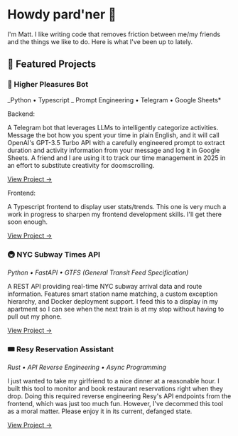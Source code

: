 # Howdy pard'ner 🤠

I'm Matt. I like writing code that removes friction between me/my friends and the things we like to do. Here is what I've been up to lately.

## 🌟 Featured Projects

### 🤖 Higher Pleasures Bot

_Python • Typescript _ Prompt Engineering • Telegram • Google Sheets\*

Backend:

A Telegram bot that leverages LLMs to intelligently categorize activities. Message the bot how you spent your time in plain English, and it will call OpenAI's GPT-3.5 Turbo API with a carefully engineered prompt to extract duration and activity information from your message and log it in Google Sheets. A friend and I are using it to track our time management in 2025 in an effort to substitute creativity for doomscrolling.

[View Project →](https://github.com/MatthewCline-git/higher-pleasures)

Frontend:

A Typescript frontend to display user stats/trends. This one is very much
a work in progress to sharpen my frontend development skills. I'll get there
soon enough.

[View Project →](https://github.com/MatthewCline-git/higher-pleasures-frontend)

### 🚇 NYC Subway Times API

_Python • FastAPI • GTFS (General Transit Feed Specification)_

A REST API providing real-time NYC subway arrival data and route information. Features smart station name matching, a custom exception hierarchy, and Docker deployment support. I feed this to a display in my apartment so I can see when the next train is at my stop
without having to pull out my phone.

[View Project →](https://github.com/MatthewCline-git/train_app)

### 🎟️ Resy Reservation Assistant

_Rust • API Reverse Engineering • Async Programming_

I just wanted to take my girlfriend to a nice dinner at a reasonable hour. I built this tool to monitor and book restaurant reservations right when they drop. Doing this required reverse engineering Resy's API endpoints from the frontend, which was just too much fun. However, I've decommed this tool as a moral matter. Please enjoy it in its current, defanged state.

[View Project →](https://github.com/MatthewCline-git/public-resy-bot)
